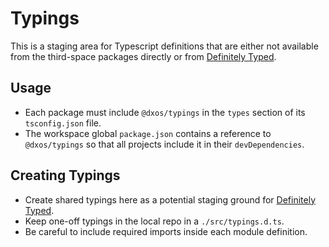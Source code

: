 # Typings

This is a staging area for Typescript definitions that are either not available from the third-space packages directly
or from [Definitely Typed](https://github.com/DefinitelyTyped/DefinitelyTyped).

## Usage

- Each package must include `@dxos/typings` in the `types` section of its `tsconfig.json` file.
- The workspace global `package.json` contains a reference to `@dxos/typings` so that all projects include it
  in their `devDependencies`.

## Creating Typings

- Create shared typings here as a potential staging ground for [Definitely Typed](https://github.com/DefinitelyTyped/DefinitelyTyped).
- Keep one-off typings in the local repo in a `./src/typings.d.ts`.
- Be careful to include required imports inside each module definition.
